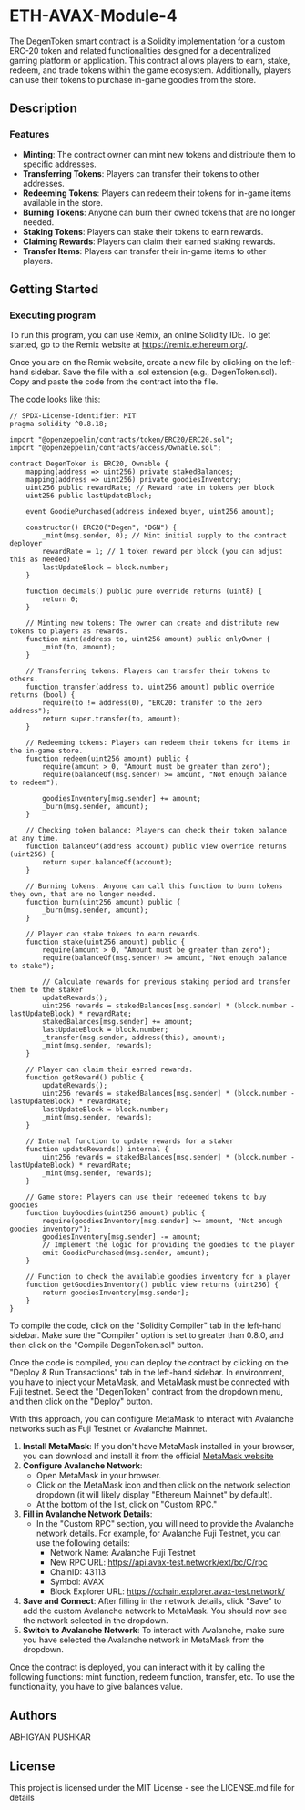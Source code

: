 # ETH-AVAX-Module-4

The DegenToken smart contract is a Solidity implementation for a custom ERC-20 token and related functionalities designed for a decentralized gaming platform or application. This contract allows players to earn, stake, redeem, and trade tokens within the game ecosystem. Additionally, players can use their tokens to purchase in-game goodies from the store.

## Description
### Features

- **Minting**: The contract owner can mint new tokens and distribute them to specific addresses.
- **Transferring Tokens**: Players can transfer their tokens to other addresses.
- **Redeeming Tokens**: Players can redeem their tokens for in-game items available in the store.
- **Burning Tokens**: Anyone can burn their owned tokens that are no longer needed.
- **Staking Tokens**: Players can stake their tokens to earn rewards.
- **Claiming Rewards**: Players can claim their earned staking rewards.
- **Transfer Items**: Players can transfer their in-game items to other players.

## Getting Started

### Executing program

To run this program, you can use Remix, an online Solidity IDE. To get started, go to the Remix website at https://remix.ethereum.org/.

Once you are on the Remix website, create a new file by clicking on the left-hand sidebar. Save the file with a .sol extension (e.g., DegenToken.sol). Copy and paste the code from the contract into the file.

The code looks like this:

```solidity
// SPDX-License-Identifier: MIT
pragma solidity ^0.8.18;

import "@openzeppelin/contracts/token/ERC20/ERC20.sol";
import "@openzeppelin/contracts/access/Ownable.sol";

contract DegenToken is ERC20, Ownable {
    mapping(address => uint256) private stakedBalances;
    mapping(address => uint256) private goodiesInventory;
    uint256 public rewardRate; // Reward rate in tokens per block
    uint256 public lastUpdateBlock;

    event GoodiePurchased(address indexed buyer, uint256 amount);

    constructor() ERC20("Degen", "DGN") {
        _mint(msg.sender, 0); // Mint initial supply to the contract deployer
        rewardRate = 1; // 1 token reward per block (you can adjust this as needed)
        lastUpdateBlock = block.number;
    }

    function decimals() public pure override returns (uint8) {
        return 0;
    }

    // Minting new tokens: The owner can create and distribute new tokens to players as rewards.
    function mint(address to, uint256 amount) public onlyOwner {
        _mint(to, amount);
    }

    // Transferring tokens: Players can transfer their tokens to others.
    function transfer(address to, uint256 amount) public override returns (bool) {
        require(to != address(0), "ERC20: transfer to the zero address");
        return super.transfer(to, amount);
    }

    // Redeeming tokens: Players can redeem their tokens for items in the in-game store.
    function redeem(uint256 amount) public {
        require(amount > 0, "Amount must be greater than zero");
        require(balanceOf(msg.sender) >= amount, "Not enough balance to redeem");

        goodiesInventory[msg.sender] += amount;
        _burn(msg.sender, amount);
    }

    // Checking token balance: Players can check their token balance at any time.
    function balanceOf(address account) public view override returns (uint256) {
        return super.balanceOf(account);
    }

    // Burning tokens: Anyone can call this function to burn tokens they own, that are no longer needed.
    function burn(uint256 amount) public {
        _burn(msg.sender, amount);
    }

    // Player can stake tokens to earn rewards.
    function stake(uint256 amount) public {
        require(amount > 0, "Amount must be greater than zero");
        require(balanceOf(msg.sender) >= amount, "Not enough balance to stake");

        // Calculate rewards for previous staking period and transfer them to the staker
        updateRewards();
        uint256 rewards = stakedBalances[msg.sender] * (block.number - lastUpdateBlock) * rewardRate;
        stakedBalances[msg.sender] += amount;
        lastUpdateBlock = block.number;
        _transfer(msg.sender, address(this), amount);
        _mint(msg.sender, rewards);
    }

    // Player can claim their earned rewards.
    function getReward() public {
        updateRewards();
        uint256 rewards = stakedBalances[msg.sender] * (block.number - lastUpdateBlock) * rewardRate;
        lastUpdateBlock = block.number;
        _mint(msg.sender, rewards);
    }

    // Internal function to update rewards for a staker
    function updateRewards() internal {
        uint256 rewards = stakedBalances[msg.sender] * (block.number - lastUpdateBlock) * rewardRate;
        _mint(msg.sender, rewards);
    }

    // Game store: Players can use their redeemed tokens to buy goodies
    function buyGoodies(uint256 amount) public {
        require(goodiesInventory[msg.sender] >= amount, "Not enough goodies inventory");
        goodiesInventory[msg.sender] -= amount;
        // Implement the logic for providing the goodies to the player
        emit GoodiePurchased(msg.sender, amount);
    }

    // Function to check the available goodies inventory for a player
    function getGoodiesInventory() public view returns (uint256) {
        return goodiesInventory[msg.sender];
    }
}
```

To compile the code, click on the "Solidity Compiler" tab in the left-hand sidebar. Make sure the "Compiler" option is set to greater than 0.8.0, and then click on the "Compile DegenToken.sol" button.

Once the code is compiled, you can deploy the contract by clicking on the "Deploy & Run Transactions" tab in the left-hand sidebar.
In environment, you have to inject your MetaMask, and MetaMask must be connected with Fuji testnet.
Select the "DegenToken" contract from the dropdown menu, and then click on the "Deploy" button.

With this approach, you can configure MetaMask to interact with Avalanche networks such as Fuji Testnet or Avalanche Mainnet.
1. **Install MetaMask**: If you don't have MetaMask installed in your browser, you can download and install it from the official [MetaMask website](https://metamask.io/)
2. **Configure Avalanche Network**:
   - Open MetaMask in your browser.
   - Click on the MetaMask icon and then click on the network selection dropdown (it will likely display "Ethereum Mainnet" by default).
   - At the bottom of the list, click on "Custom RPC."
3. **Fill in Avalanche Network Details**:
   - In the "Custom RPC" section, you will need to provide the Avalanche network details. For example, for Avalanche Fuji Testnet, you can use the following details:
     - Network Name: Avalanche Fuji Testnet
     - New RPC URL: https://api.avax-test.network/ext/bc/C/rpc
     - ChainID: 43113
     - Symbol: AVAX
     - Block Explorer URL: https://cchain.explorer.avax-test.network/
4. **Save and Connect**: After filling in the network details, click "Save" to add the custom Avalanche network to MetaMask. You should now see the network selected in the dropdown.
5. **Switch to Avalanche Network**: To interact with Avalanche, make sure you have selected the Avalanche network in MetaMask from the dropdown.

Once the contract is deployed, you can interact with it by calling the following functions: mint function, redeem function, transfer, etc. To use the functionality, you have to give balances value.

## Authors

ABHIGYAN PUSHKAR

## License

This project is licensed under the MIT License - see the LICENSE.md file for details
